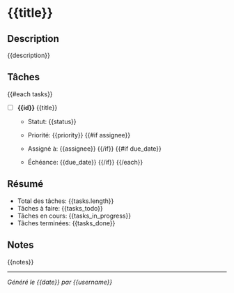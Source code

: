 # {{title}}

## Description

{{description}}

## Tâches

{{#each tasks}}

- [ ] **{{id}}** {{title}}
  - Statut: {{status}}
  - Priorité: {{priority}}
  {{#if assignee}}

  - Assigné à: {{assignee}}
  {{/if}}
  {{#if due_date}}

  - Échéance: {{due_date}}
  {{/if}}
{{/each}}

## Résumé

- Total des tâches: {{tasks.length}}
- Tâches à faire: {{tasks_todo}}
- Tâches en cours: {{tasks_in_progress}}
- Tâches terminées: {{tasks_done}}

## Notes

{{notes}}

---
*Généré le {{date}} par {{username}}*
